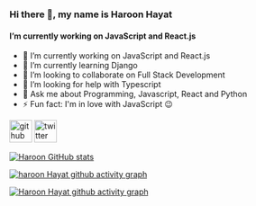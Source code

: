 ### Hi there 👋, my name is Haroon Hayat
#### I’m currently working on JavaScript and React.js

- 🔭 I’m currently working on JavaScript and React.js 
- 🌱 I’m currently learning Django 
- 👯 I’m looking to collaborate on Full Stack Development 
- 🤔 I’m looking for help with Typescript 
- 💬 Ask me about Programming, Javascript, React and Python 
- ⚡ Fun fact: I'm in love with JavaScript 😉 

[<img src='https://cdn.jsdelivr.net/npm/simple-icons@3.0.1/icons/github.svg' alt='github' height='40'>](https://github.com/hayatharoon)  [<img src='https://cdn.jsdelivr.net/npm/simple-icons@3.0.1/icons/twitter.svg' alt='twitter' height='40'>](https://twitter.com/https://twitter.com/haron_hayat)  

[![Haroon GitHub stats](https://github-readme-stats.vercel.app/api?username=hayatharoon)](https://github.com/hayatharoon/github-readme-stats)

[![haroon Hayat github activity graph](https://activity-graph.herokuapp.com/graph?username=hayatharoon)](https://github.com/hayatharoon/github-readme-activity-graph)

[![Haroon Hayat github activity graph](https://activity-graph.herokuapp.com/graph?username=hayatharoon&theme=dracula)](https://github.com/hayatharoon/github-readme-activity-graph)
